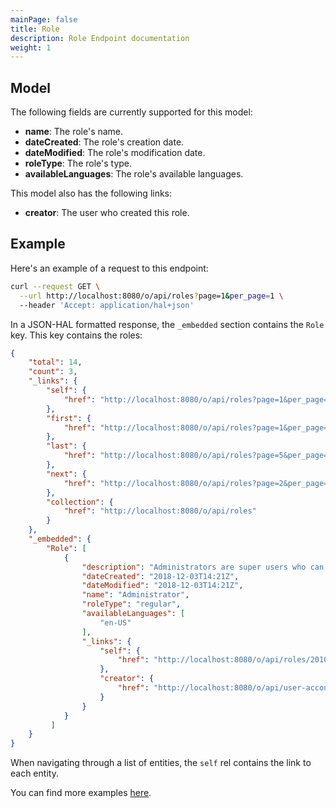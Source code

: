 ```yaml
---
mainPage: false
title: Role
description: Role Endpoint documentation
weight: 1
---
```


## Model

The following fields are currently supported for this model: 

* **name**: The role's name.
* **dateCreated**: The role's creation date.
* **dateModified**: The role's modification date.
* **roleType**: The role's type.
* **availableLanguages**: The role's available languages.

This model also has the following links:

* **creator**: The user who created this role.

## Example

Here's an example of a request to this endpoint: 

```bash
curl --request GET \
  --url http://localhost:8080/o/api/roles?page=1&per_page=1 \
  --header 'Accept: application/hal+json'
```

In a JSON-HAL formatted response, the `_embedded` section contains the `Role` key. This key contains the roles: 

```json
{
    "total": 14,
    "count": 3,
    "_links": {
        "self": {
            "href": "http://localhost:8080/o/api/roles?page=1&per_page=1"
        },
        "first": {
            "href": "http://localhost:8080/o/api/roles?page=1&per_page=1"
        },
        "last": {
            "href": "http://localhost:8080/o/api/roles?page=5&per_page=1"
        },
        "next": {
            "href": "http://localhost:8080/o/api/roles?page=2&per_page=1"
        },
        "collection": {
            "href": "http://localhost:8080/o/api/roles"
        }
    },
    "_embedded": {
        "Role": [
            {
                "description": "Administrators are super users who can do anything.",
                "dateCreated": "2018-12-03T14:21Z",
                "dateModified": "2018-12-03T14:21Z",
                "name": "Administrator",
                "roleType": "regular",
                "availableLanguages": [
                    "en-US"
                ],
                "_links": {
                    "self": {
                        "href": "http://localhost:8080/o/api/roles/20105"
                    },
                    "creator": {
                        "href": "http://localhost:8080/o/api/user-account/20103"
                    }
                }
            }
         ]
    }
}
```

When navigating through a list of entities, the `self` rel contains the link to each entity. 

You can find more examples [here](/docs/roles/examples.html).
